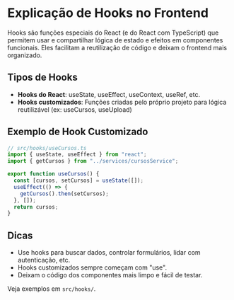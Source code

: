 # Explicação de Hooks no Frontend

Hooks são funções especiais do React (e do React com TypeScript) que permitem usar e compartilhar lógica de estado e efeitos em componentes funcionais. Eles facilitam a reutilização de código e deixam o frontend mais organizado.

## Tipos de Hooks

- **Hooks do React**: useState, useEffect, useContext, useRef, etc.
- **Hooks customizados**: Funções criadas pelo próprio projeto para lógica reutilizável (ex: useCursos, useUpload)

## Exemplo de Hook Customizado

```typescript
// src/hooks/useCursos.ts
import { useState, useEffect } from "react";
import { getCursos } from "../services/cursosService";

export function useCursos() {
  const [cursos, setCursos] = useState([]);
  useEffect(() => {
    getCursos().then(setCursos);
  }, []);
  return cursos;
}
```

## Dicas

- Use hooks para buscar dados, controlar formulários, lidar com autenticação, etc.
- Hooks customizados sempre começam com "use".
- Deixam o código dos componentes mais limpo e fácil de testar.

Veja exemplos em `src/hooks/`.
